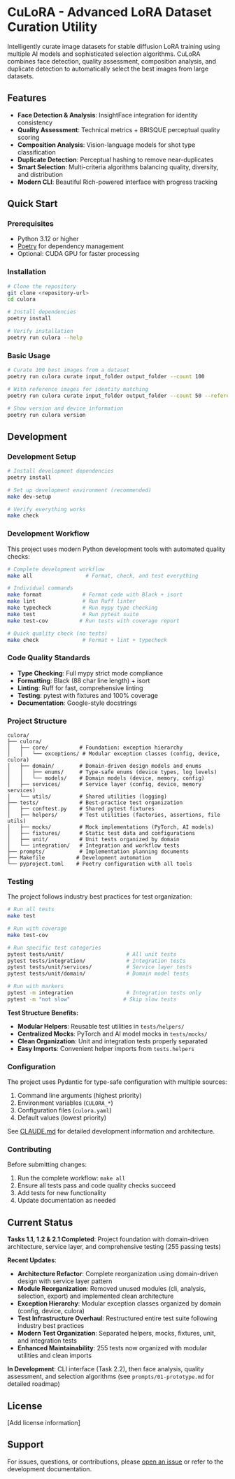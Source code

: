 # CuLoRA - Advanced LoRA Dataset Curation Utility

Intelligently curate image datasets for stable diffusion LoRA training using multiple AI models and sophisticated selection algorithms. CuLoRA combines face detection, quality assessment, composition analysis, and duplicate detection to automatically select the best images from large datasets.

## Features

- **Face Detection & Analysis**: InsightFace integration for identity consistency
- **Quality Assessment**: Technical metrics + BRISQUE perceptual quality scoring
- **Composition Analysis**: Vision-language models for shot type classification
- **Duplicate Detection**: Perceptual hashing to remove near-duplicates
- **Smart Selection**: Multi-criteria algorithms balancing quality, diversity, and distribution
- **Modern CLI**: Beautiful Rich-powered interface with progress tracking

## Quick Start

### Prerequisites

- Python 3.12 or higher
- [Poetry](https://python-poetry.org/) for dependency management
- Optional: CUDA GPU for faster processing

### Installation

```bash
# Clone the repository
git clone <repository-url>
cd culora

# Install dependencies
poetry install

# Verify installation
poetry run culora --help
```

### Basic Usage

```bash
# Curate 100 best images from a dataset
poetry run culora curate input_folder output_folder --count 100

# With reference images for identity matching
poetry run culora curate input_folder output_folder --count 50 --reference-dir references/

# Show version and device information
poetry run culora version
```

## Development

### Development Setup

```bash
# Install development dependencies
poetry install

# Set up development environment (recommended)
make dev-setup

# Verify everything works
make check
```

### Development Workflow

This project uses modern Python development tools with automated quality checks:

```bash
# Complete development workflow
make all                 # Format, check, and test everything

# Individual commands
make format             # Format code with Black + isort
make lint               # Run Ruff linter
make typecheck          # Run mypy type checking
make test               # Run pytest suite
make test-cov          # Run tests with coverage report

# Quick quality check (no tests)
make check              # Format + lint + typecheck
```

### Code Quality Standards

- **Type Checking**: Full mypy strict mode compliance
- **Formatting**: Black (88 char line length) + isort
- **Linting**: Ruff for fast, comprehensive linting
- **Testing**: pytest with fixtures and 100% coverage
- **Documentation**: Google-style docstrings

### Project Structure

```text
culora/
├── culora/
│   ├── core/          # Foundation: exception hierarchy
│   │   └── exceptions/ # Modular exception classes (config, device, culora)
│   ├── domain/        # Domain-driven design models and enums
│   │   ├── enums/     # Type-safe enums (device types, log levels)
│   │   └── models/    # Domain models (device, memory, config)
│   ├── services/      # Service layer (config, device, memory services)
│   └── utils/         # Shared utilities (logging)
├── tests/             # Best-practice test organization
│   ├── conftest.py    # Shared pytest fixtures
│   ├── helpers/       # Test utilities (factories, assertions, file utils)
│   ├── mocks/         # Mock implementations (PyTorch, AI models)
│   ├── fixtures/      # Static test data and configurations
│   ├── unit/          # Unit tests organized by domain
│   └── integration/   # Integration and workflow tests
├── prompts/           # Implementation planning documents
├── Makefile          # Development automation
└── pyproject.toml    # Poetry configuration with all tools
```

### Testing

The project follows industry best practices for test organization:

```bash
# Run all tests
make test

# Run with coverage
make test-cov

# Run specific test categories
pytest tests/unit/                    # All unit tests
pytest tests/integration/             # Integration tests
pytest tests/unit/services/           # Service layer tests
pytest tests/unit/domain/             # Domain model tests

# Run with markers
pytest -m integration                 # Integration tests only
pytest -m "not slow"                 # Skip slow tests
```

**Test Structure Benefits:**

- **Modular Helpers**: Reusable test utilities in `tests/helpers/`
- **Centralized Mocks**: PyTorch and AI model mocks in `tests/mocks/`
- **Clean Organization**: Unit and integration tests properly separated
- **Easy Imports**: Convenient helper imports from `tests.helpers`

### Configuration

The project uses Pydantic for type-safe configuration with multiple sources:

1. Command line arguments (highest priority)
2. Environment variables (`CULORA_*`)
3. Configuration files (`culora.yaml`)
4. Default values (lowest priority)

See [CLAUDE.md](CLAUDE.md) for detailed development information and architecture.

### Contributing

Before submitting changes:

1. Run the complete workflow: `make all`
2. Ensure all tests pass and code quality checks succeed
3. Add tests for new functionality
4. Update documentation as needed

## Current Status

**Tasks 1.1, 1.2 & 2.1 Completed**: Project foundation with domain-driven architecture, service layer, and comprehensive testing (255 passing tests)

**Recent Updates**:

- **Architecture Refactor**: Complete reorganization using domain-driven design with service layer pattern
- **Module Reorganization**: Removed unused modules (cli, analysis, selection, export) and implemented clean architecture
- **Exception Hierarchy**: Modular exception classes organized by domain (config, device, culora)
- **Test Infrastructure Overhaul**: Restructured entire test suite following industry best practices
- **Modern Test Organization**: Separated helpers, mocks, fixtures, unit, and integration tests
- **Enhanced Maintainability**: 255 tests now organized with modular utilities and clean imports

**In Development**: CLI interface (Task 2.2), then face analysis, quality assessment, and selection algorithms (see `prompts/01-prototype.md` for detailed roadmap)

## License

[Add license information]

## Support

For issues, questions, or contributions, please [open an issue](link-to-issues) or refer to the development documentation.
